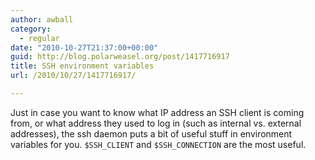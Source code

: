 ```yaml
---
author: awball
category:
  - regular
date: "2010-10-27T21:37:00+00:00"
guid: http://blog.polarweasel.org/post/1417716917
title: SSH environment variables
url: /2010/10/27/1417716917/

---
```

Just in case you want to know what IP address an SSH client is coming from, or what address they used to log in (such as internal vs. external addresses), the ssh daemon puts a bit of useful stuff in environment variables for you. `$SSH_CLIENT` and `$SSH_CONNECTION` are the most useful.
